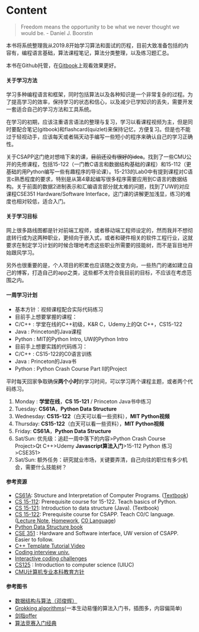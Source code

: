 # Content

> Freedom means the opportunity to be what we never thought we would be. - Daniel J. Boorstin

本书将系统整理我从2019.8开始学习算法和面试的历程，目前大致准备包括的内容有，编程语言基础，算法课程笔记，算法分类整理，以及练习题汇总。

本书在Github托管，在[Gitbook](https://personal-notes.gitbook.io/interviewprep/)上观看效果更好。

#### 关于学习方法

学习多种编程语言和框架，同时包括算法以及各种知识是一个非常复杂的过程。为了提高学习的效率，保持学习的状态和信心，以及减少已学知识的丢失，需要开发一套适合自己的学习方法和工具系统。

在学习的初期，应该注重语言语法的整理与复习，学习以看课程视频为主，但是同时要配合笔记\(gitbook\)和flashcard\(quizlet\)来保持记忆，方便复习。但是也不能过于轻视动手，应该每天或者隔天动手编写一些短小的程序来确认自己的学习正确性。

关于CSAPP这门绝对想啃下来的课，~~目前还没有很好的idea~~。找到了一些CMU公开的先修课程，包括15-122（一门教C语言和数据结构基础的课程）和15-112（更基础的用Python编写一些有趣程序的导论课）。15-213的Lab0中有提到课程对C语言c熟悉程度的要求，特别是从第4章起编写很多程序需要应用到C语言的数据结构。关于前面的数据2进制表示和汇编语言部分就太难的问题，找到了UW的对应课程CSE351 Hardware/Software Interface，这门课的讲解更加浅显，练习的难度也相对较低，适合入门。

#### 关于学习目标

网上很多路线图都是针对前端工程师，或者移动端工程师设定的，然而我并不想彻底转行成为这两种职业，更倾向于嵌入式，或者和硬件相关的软件工程行业，这就要求在制定学习计划的时候合理地考虑这些职业所需要的技能树，而不是盲目地开始跟风学习。

另外也很重要的是，个人项目的积累也应该随之改变方向，一些热门的诸如建立自己的博客，打造自己的app之类，这些都不太符合我目前的目标，不应该在考虑范围之内。

#### 一周学习计划

* 基本方针：视频课程配合实际代码练习
* 目前手上想要掌握的课程：
* C/C++ : 学堂在线的C++初级，K&R C，Udemy上的Qt C++，CS15-122
* Java : Princeton的Java课程
* Python : MIT的Python Intro, UW的Python Intro
* 目前手上想要实践的代码练习：
* C/C++ : CS15-122的C0语言训练
* Java : Princeton的Java书
* Python : Python Crash Course Part II的Project

平时每天回家争取确保**两个小时**的学习时间，可以学习两个课程主题，或者两个代码练习。

1. Monday : **学堂在线**，**CS 15-121** / Princeton Java书中练习
2. Tuesday: **CS61A**，**Python Data Structure**
3. Wednesday: **CS15-122**（白天可以看一些资料），**MIT Python视频**
4. Thursday: **CS15-122**（白天可以看一些资料），**MIT Python视频**
5. Friday: **CS61A**，**Python Data Structure**
6. Sat/Sun: 优先级：追赶一周中落下的内容&gt;Python Crash Course Project&gt;Qt C++&gt;Udemy **Javascript算法入门**&gt;15-112 Python 练习&gt;CSE351&gt;
7. Sat/Sun: 额外任务：研究就业市场，关键要弄清，自己向往的职位有多少机会，需要什么技能树？

#### 参考资源

* [CS61A](https://cs61a.org/): Structure and Interpretation of Computer Programs. \([Textbook](http://composingprograms.com/)\)
* [CS 15-112](http://www.cs.cmu.edu/~112/schedule.html): Prerequisite course for 15-122. Teach basics of Python.
* [CS 15-121](https://www.cs.cmu.edu/~mrmiller/15-121/): Introduction to data structure \(Java\). \(Textbook\)
* [CS 15-122](http://www.cs.cmu.edu/~fp/courses/15122-f15/schedule.html): Prerequisite course for CSAPP. Teach C0/C language. \([Lecture Note](https://www.cs.cmu.edu/~15122/schedule.shtml), [Homework](http://www.cs.cmu.edu/~fp/courses/15122-f15/assignments.html), [C0 Language](http://c0.typesafety.net/tutorial/)\)
* [Python Data Structure book](https://runestone.academy/runestone/books/published/pythonds/index.html) 
* [CSE 351](https://courses.cs.washington.edu/courses/cse351/19su/#home) : Hardware and Software interface, UW version of CSAPP. Easier to follow.
* [C++ Template Tutorial Video](https://www.youtube.com/playlist?list=PL5jc9xFGsL8G3y3ywuFSvOuNm3GjBwdkb)
* [Coding interview univ.](https://github.com/jwasham/coding-interview-university)
* [Interactive coding challenges](https://github.com/donnemartin/interactive-coding-challenges)
* [CS125](https://cs125.cs.illinois.edu/) : Introduction to computer science \(UIUC\)
* [CMU计算机专业本科教育方针](http://reports-archive.adm.cs.cmu.edu/anon/2010/CMU-CS-10-140.pdf)

#### 参考图书

* [数据结构与算法（邓俊辉）](https://dsa.cs.tsinghua.edu.cn/~deng/ds/)
* [Grokking algorithms](https://www.amazon.com/Grokking-Algorithms-illustrated-programmers-curious/dp/1617292230/ref=sr_1_9?keywords=Algorithm&qid=1562678577&s=gateway&sr=8-9)\(一本生动易懂的算法入门书，插图多，内容偏简单\)
* [剑指offer](https://book.douban.com/subject/6966465/)
* [算法竞赛入门经典](https://book.douban.com/subject/25902102/)


